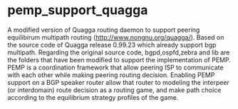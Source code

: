 # pemp_support_quagga
  A modified version of Quagga routing daemon to support peering equilibirum multipath routing (http://www.nongnu.org/quagga/). Based on the source code of Quagga release 0.99.23 which already support bgp multipath. Regarding the original source code, bgpd,ospfd,zebra and lib are the folders that have been modified to support the implementation of PEMP. PEMP is a coordination framework that allow peering ISP to communicate with each other while making peering routing decision. Enabling PEMP support on a BGP speaker router allow that router to modeling the interpeer (or interdomain) route decision as a routing game, and make path choice according to the equilibrium strategy profiles of the game.  

